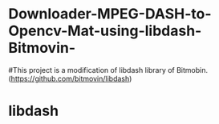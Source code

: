 # Downloader-MPEG-DASH-to-Opencv-Mat-using-libdash-Bitmovin-

#This project is a modification of libdash library of Bitmobin.(https://github.com/bitmovin/libdash)
# libdash




